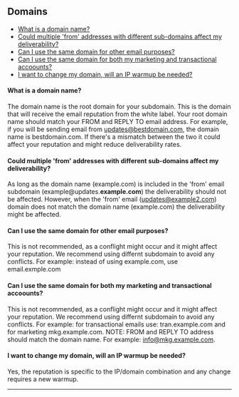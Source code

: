 ## Domains
<a id="domains"></a>
   - [What is a domain name? ](#what-is-domain)
   - [Could multiple 'from' addresses with different sub-domains affect my deliverability? ](#mult-from)
   - [Can I use the same domain for other email purposes? ](#same-domain)
   - [Can I use the same domain for both my marketing and transactional accoounts? ](#same-domain-tr-mkg)
   - [I want to change my domain, will an IP warmup be needed? ](#change-domain-warmup)
 
#### <a id="what-is-domain"></a>What is a domain name? 
The domain name is the root domain for your subdomain. This is the domain that will receive the email reputation from the white label. Your root domain name should match your FROM and REPLY TO email address. For example, if you will be sending email from updates@bestdomain.com, the domain name is bestdomain.com. If there's a mismatch between the two it could affect your reputation and might reduce deliverability rates.

#### <a id="mult-from"></a>Could multiple 'from' addresses with different sub-domains affect my deliverability?
As long as the domain name (example.com) is included in the 'from' email subdomain (example@updates.<b>example.com</b>) the deliverability should not be affected. However, when the 'from' email (updates@example2.com) domain does not match the domain name (example.com) the deliverability might be affected.

#### <a id="same-domain"></a>Can I use the same domain for other email purposes?
This is not recommended, as a conflight might occur and it might affect your reputation. We recommend using differnt subdomain to avoid any conflicts.
For example: instead of using example.com, use email.exmple.com

#### <a id="same-domain-tr-mkg"></a>Can I use the same domain for both my marketing and transactional accoounts? 
This is not recommended, as a conflight might occur and it might affect your reputation. We recommend using differnt subdomain to avoid any conflicts.
For example: for transactional emails use: tran.example.com and for marketing mkg.example.com.
NOTE: FROM and REPLY TO address should match the domain name. For example: info@mkg.example.com.

#### <a id="change-domain-warmup"></a>I want to change my domain, will an IP warmup be needed?
Yes, the reputation is specific to the IP/domain combination and any change requires a new warmup.


<HR>
